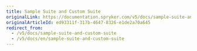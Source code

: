 ```yaml
---
title: Sample Suite and Custom Suite
originalLink: https://documentation.spryker.com/v5/docs/sample-suite-and-custom-suite
originalArticleId: ed93311f-317b-4647-8326-e1de2a70a645
redirect_from:
  - /v5/docs/sample-suite-and-custom-suite
  - /v5/docs/en/sample-suite-and-custom-suite
---
```



